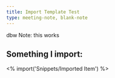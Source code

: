 ```yaml
---
title: Import Template Test
type: meeting-note, blank-note
---
```

dbw Note: this works
## Something I import:
<% import('Snippets/Imported Item') %>

